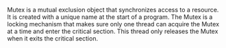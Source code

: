 Mutex is a mutual exclusion object that synchronizes access to a resource. It is created with a unique name at the start of a program. The Mutex is a locking mechanism that makes sure only one thread can acquire the Mutex at a time and enter the critical section. This thread only releases the Mutex when it exits the critical section.
